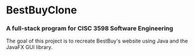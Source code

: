 # BestBuyClone

### A full-stack program for CISC 3598 Software Engineering

The goal of this project is to recreate BestBuy's website using Java and the JavaFX GUI library.
